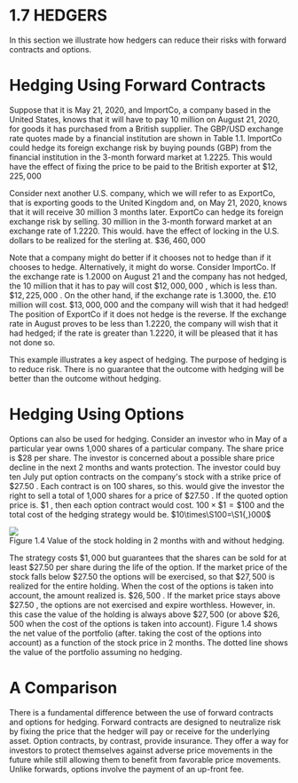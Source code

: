 # 1.7 HEDGERS  

In this section we illustrate how hedgers can reduce their risks with forward contracts and options.  

# Hedging Using Forward Contracts  

Suppose that it is May 21, 2020, and ImportCo, a company based in the United States, knows that it will have to pay 10 million on August 21, 2020, for goods it has purchased from a British supplier. The GBP/USD exchange rate quotes made by a financial institution are shown in Table 1.1. ImportCo could hedge its foreign exchange risk by buying pounds (GBP) from the financial institution in the 3-month forward market at 1.2225. This would have the effect of fixing the price to be paid to the British exporter at $\$12,225,000$  

Consider next another U.S. company, which we will refer to as ExportCo, that is exporting goods to the United Kingdom and, on May 21, 2020, knows that it will receive 30 million 3 months later. ExportCo can hedge its foreign exchange risk by selling. 30 million in the 3-month forward market at an exchange rate of 1.2220. This would. have the effect of locking in the U.S. dollars to be realized for the sterling at. $\$36,460,000$  

Note that a company might do better if it chooses not to hedge than if it chooses to hedge. Alternatively, it might do worse. Consider ImportCo. If the exchange rate is 1.2000 on August 21 and the company has not hedged, the 10 million that it has to pay will cost $\$12,000,000$ , which is less than. $\$12,225,000$ . On the other hand, if the exchange rate is 1.3000, the. $\pounds10$ million will cost. $\$13,000,000$ and the company will wish that it had hedged! The position of ExportCo if it does not hedge is the reverse. If the exchange rate in August proves to be less than 1.2220, the company will wish that it had hedged; if the rate is greater than 1.2220, it will be pleased that it has not done so.  

This example illustrates a key aspect of hedging. The purpose of hedging is to reduce risk. There is no guarantee that the outcome with hedging will be better than the outcome without hedging.  

# Hedging Using Options  

Options can also be used for hedging. Consider an investor who in May of a particular year owns 1,000 shares of a particular company. The share price is $\$28$ per share. The investor is concerned about a possible share price decline in the next 2 months and wants protection. The investor could buy ten July put option contracts on the company's stock with a strike price of $\$27.50$ . Each contract is on 100 shares, so this. would give the investor the right to sell a total of 1,000 shares for a price of $\$27.50$ . If the quoted option price is. $\$1$ , then each option contract would cost. $100\times\$1=\$100$ and the total cost of the hedging strategy would be. $10\times\S100=\S1{,}000$  

![](d3f815a356aafc870ebe01cdec942753f47ce382182a416c327820eef56cb196.jpg)  
Figure 1.4 Value of the stock holding in 2 months with and without hedging.  

The strategy costs $\$1,000$ but guarantees that the shares can be sold for at least $\$27.50$ per share during the life of the option. If the market price of the stock falls below $\$27.50$ the options will be exercised, so that $\$27,500$ is realized for the entire holding. When the cost of the options is taken into account, the amount realized is. $\$26,500$ . If the market price stays above $\$27.50$ , the options are not exercised and expire worthless. However, in. this case the value of the holding is always above $\$27,500$ (or above $\$26,500$ when the cost of the options is taken into account). Figure 1.4 shows the net value of the portfolio (after. taking the cost of the options into account) as a function of the stock price in 2 months. The dotted line shows the value of the portfolio assuming no hedging.  

# A Comparison  

There is a fundamental difference between the use of forward contracts and options for hedging. Forward contracts are designed to neutralize risk by fixing the price that the hedger will pay or receive for the underlying asset. Option contracts, by contrast, provide insurance. They offer a way for investors to protect themselves against adverse price movements in the future while still allowing them to benefit from favorable price movements. Unlike forwards, options involve the payment of an up-front fee.  
